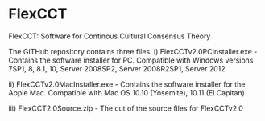 # FlexCCT
FlexCCT: Software for Continous Cultural Consensus Theory

The GITHub repository contains three files.
i) FlexCCTv2.0PCInstaller.exe - Contains the software installer for PC.
Compatible with Windows versions 7SP1, 8, 8.1, 10, Server 2008SP2, Server 2008R2SP1, Server 2012

ii) FlexCCTv2.0MacInstaller.exe - Contains the software installer for the Apple Mac.
Compatible with Mac OS 10.10 (Yosemite), 10.11 (El Capitan)

iii) FlexCCT2.0Source.zip - The cut of the source files for FlexCCTv2.0
